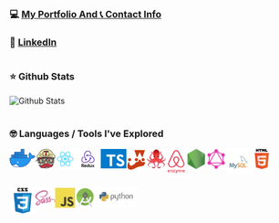 ### :computer: [My Portfolio And   :telephone_receiver: Contact Info][website]
### :office: [LinkedIn][linkedin]

#

### :star: Github Stats

<img align="center" alt="Github Stats" src="https://github-readme-stats.vercel.app/api?username=mattfrancis888&show_icons=true&hide_border=true&include_all_commits=true" />

#

### :nerd_face: Languages / Tools I've Explored

<img align="left" alt="Docker" width="45px" src="https://github.com/mattfrancis888/mattfrancis888/blob/master/readmeImg/docker-logo.png" />
<img align="left" alt="TravisCI" width="35px" src="https://github.com/mattfrancis888/mattfrancis888/blob/master/readmeImg/travisCI.png" />
<img align="left" alt="React" width="35px" src="https://raw.githubusercontent.com/github/explore/80688e429a7d4ef2fca1e82350fe8e3517d3494d/topics/react/react.png" />
<img align="left" alt="Redux" width="45px" src="https://github.com/mattfrancis888/mattfrancis888/blob/master/readmeImg/redux.png" />
<img align="left" alt="Typescript" width="45px" src="https://github.com/mattfrancis888/mattfrancis888/blob/master/readmeImg/typescript.png" />
<img align="left" alt="Jest" width="35px" src="https://github.com/mattfrancis888/mattfrancis888/blob/master/readmeImg/jest.png" />
<img align="left" alt="React-Testing-Library" width="35px" src="https://github.com/mattfrancis888/mattfrancis888/blob/master/readmeImg/rtl.png" />
<img align="left" alt="Enzyme" width="35px" src="https://github.com/mattfrancis888/mattfrancis888/blob/master/readmeImg/enzyme.png" />
<img align="left" alt="Node.js" width="35px" src="https://raw.githubusercontent.com/github/explore/80688e429a7d4ef2fca1e82350fe8e3517d3494d/topics/nodejs/nodejs.png" />
<img align="left" alt="GraphQL" width="35px" src="https://raw.githubusercontent.com/github/explore/80688e429a7d4ef2fca1e82350fe8e3517d3494d/topics/graphql/graphql.png" />
<img align="left" alt="MySQL" width="45px" src="https://raw.githubusercontent.com/github/explore/80688e429a7d4ef2fca1e82350fe8e3517d3494d/topics/mysql/mysql.png" />
<img align="left" alt="HTML5" width="35px" src="https://raw.githubusercontent.com/github/explore/80688e429a7d4ef2fca1e82350fe8e3517d3494d/topics/html/html.png" />
<br/><br/>
<br/><br/>

<img align="left" alt="CSS3" width="45px" src="https://raw.githubusercontent.com/github/explore/80688e429a7d4ef2fca1e82350fe8e3517d3494d/topics/css/css.png" />
<img align="left" alt="Sass" width="35px" src="https://raw.githubusercontent.com/github/explore/80688e429a7d4ef2fca1e82350fe8e3517d3494d/topics/sass/sass.png" />
<img align="left" alt="JavaScript" width="35px" src="https://raw.githubusercontent.com/github/explore/80688e429a7d4ef2fca1e82350fe8e3517d3494d/topics/javascript/javascript.png" />
<img align="left" alt="Android Studio" width="35px" src="https://github.com/mattfrancis888/mattfrancis888/blob/master/readmeImg/androidStudio.png" />
<img align="left" alt="Python" width="75px" src="https://github.com/mattfrancis888/mattfrancis888/blob/master/readmeImg/python.png" />
<br />

[website]: https://mattfrancis.vercel.app/
[linkedin]: https://www.linkedin.com/in/matthew-francis-b9b1b31a2/
